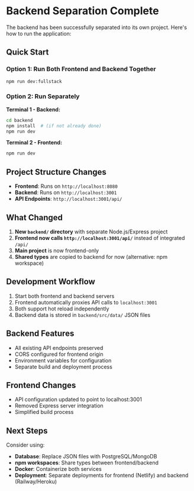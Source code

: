 # Backend Separation Complete

The backend has been successfully separated into its own project. Here's how to run the application:

## Quick Start

### Option 1: Run Both Frontend and Backend Together
```bash
npm run dev:fullstack
```

### Option 2: Run Separately

**Terminal 1 - Backend:**
```bash
cd backend
npm install  # (if not already done)
npm run dev
```

**Terminal 2 - Frontend:**
```bash
npm run dev
```

## Project Structure Changes

- **Frontend**: Runs on `http://localhost:8080`
- **Backend**: Runs on `http://localhost:3001`
- **API Endpoints**: `http://localhost:3001/api/`

## What Changed

1. **New `backend/` directory** with separate Node.js/Express project
2. **Frontend now calls `http://localhost:3001/api/`** instead of integrated `/api/`
3. **Main project** is now frontend-only
4. **Shared types** are copied to backend for now (alternative: npm workspace)

## Development Workflow

1. Start both frontend and backend servers
2. Frontend automatically proxies API calls to `localhost:3001`
3. Both support hot reload independently
4. Backend data is stored in `backend/src/data/` JSON files

## Backend Features

- All existing API endpoints preserved
- CORS configured for frontend origin
- Environment variables for configuration
- Separate build and deployment process

## Frontend Changes

- API configuration updated to point to localhost:3001
- Removed Express server integration
- Simplified build process

## Next Steps

Consider using:
- **Database**: Replace JSON files with PostgreSQL/MongoDB
- **npm workspaces**: Share types between frontend/backend
- **Docker**: Containerize both services
- **Deployment**: Separate deployments for frontend (Netlify) and backend (Railway/Heroku)

